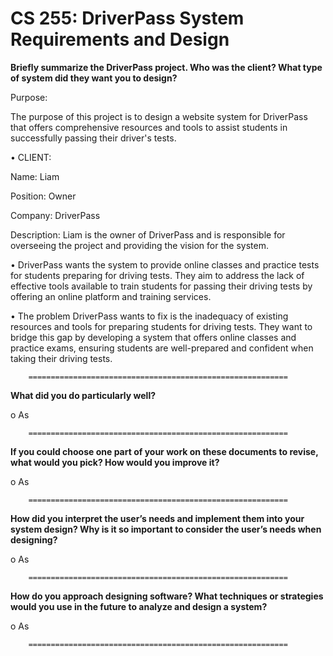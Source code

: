 # CS 255:  DriverPass System Requirements and Design

**Briefly summarize the DriverPass project. Who was the client? What type of system did they want you to design?**

Purpose:

The purpose of this project is to design a website system for DriverPass that offers comprehensive resources and tools to assist students in successfully passing their driver's tests.

•	CLIENT:

Name: Liam

Position: Owner

Company: DriverPass

Description: Liam is the owner of DriverPass and is responsible for overseeing the project and providing the vision for the system.

•	DriverPass wants the system to provide online classes and practice tests for students preparing for driving tests. They aim to address the lack of effective tools available to train students for passing their driving tests by offering an online platform and training services.

•	The problem DriverPass wants to fix is the inadequacy of existing resources and tools for preparing students for driving tests. They want to bridge this gap by developing a system that offers online classes and practice exams, ensuring students are well-prepared and confident when taking their driving tests.


        ==========================================================


**What did you do particularly well?**

o	As

        ==========================================================


**If you could choose one part of your work on these documents to revise, what would you pick? How would you improve it?**

o	As

        ==========================================================


**How did you interpret the user’s needs and implement them into your system design? Why is it so important to consider the user’s needs when designing?**

o	As

        ==========================================================


**How do you approach designing software? What techniques or strategies would you use in the future to analyze and design a system?**

o	As

        ==========================================================
